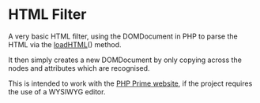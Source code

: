 
# HTML Filter

A very basic HTML filter, using the DOMDocument in PHP to parse the HTML via the [loadHTML](http://php.net/manual/en/domdocument.loadhtml.php)() method.

It then simply creates a new DOMDocument by only copying across the nodes and attributes which are recognised.

This is intended to work with the [PHP Prime website](http://www.phpprime.com/), if the project requires the use of a WYSIWYG editor.
